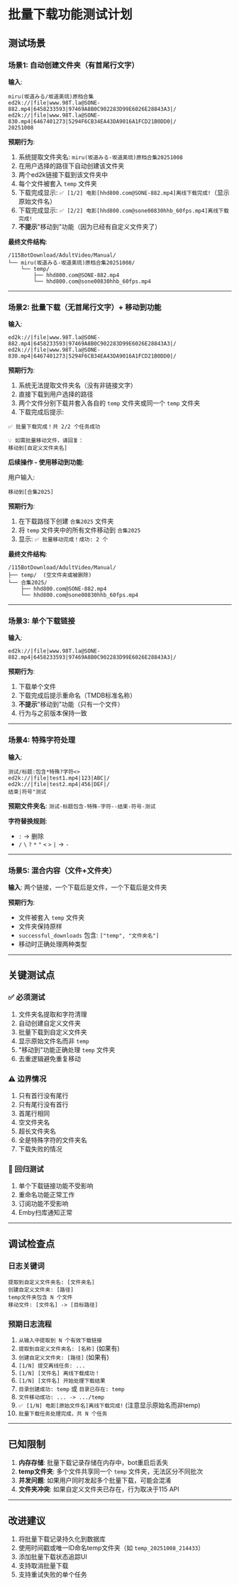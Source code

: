 # 批量下载功能测试计划

## 测试场景

### 场景1: 自动创建文件夹（有首尾行文字）

**输入**:
```
miru(坂道みる/坂道美琉)原档合集
ed2k://|file|www.98T.la@SONE-882.mp4|6458233593|97469A8B0C902283D99E6026E28843A3|/
ed2k://|file|www.98T.la@SONE-830.mp4|6467401273|5294F6CB34EA43DA9016A1FCD21B0DD0|/
20251008
```

**预期行为**:
1. 系统提取文件夹名: `miru(坂道みる-坂道美琉)原档合集20251008`
2. 在用户选择的路径下自动创建该文件夹
3. 两个ed2k链接下载到该文件夹中
4. 每个文件被套入 `temp` 文件夹
5. 下载完成显示: `✅ [1/2] 电影[hhd800.com@SONE-882.mp4]离线下载完成!`（显示原始文件名）
6. 下载完成显示: `✅ [2/2] 电影[hhd800.com@sone00830hhb_60fps.mp4]离线下载完成!`
7. **不提示**"移动到"功能（因为已经有自定义文件夹了）

**最终文件结构**:
```
/115BotDownload/AdultVideo/Manual/
└── miru(坂道みる-坂道美琉)原档合集20251008/
    └── temp/
        ├── hhd800.com@SONE-882.mp4
        └── hhd800.com@sone00830hhb_60fps.mp4
```

---

### 场景2: 批量下载（无首尾行文字）+ 移动到功能

**输入**:
```
ed2k://|file|www.98T.la@SONE-882.mp4|6458233593|97469A8B0C902283D99E6026E28843A3|/
ed2k://|file|www.98T.la@SONE-830.mp4|6467401273|5294F6CB34EA43DA9016A1FCD21B0DD0|/
```

**预期行为**:
1. 系统无法提取文件夹名（没有非链接文字）
2. 直接下载到用户选择的路径
3. 两个文件分别下载并套入各自的 `temp` 文件夹或同一个 `temp` 文件夹
4. 下载完成后提示:
```
✅ 批量下载完成！共 2/2 个任务成功

💡 如需批量移动文件，请回复：
移动到[自定义文件夹名]
```

**后续操作 - 使用移动到功能**:

用户输入:
```
移动到[合集2025]
```

**预期行为**:
1. 在下载路径下创建 `合集2025` 文件夹
2. 将 `temp` 文件夹中的所有文件移动到 `合集2025`
3. 显示: `✅ 批量移动完成！成功: 2 个`

**最终文件结构**:
```
/115BotDownload/AdultVideo/Manual/
├── temp/  (空文件夹或被删除)
└── 合集2025/
    ├── hhd800.com@SONE-882.mp4
    └── hhd800.com@sone00830hhb_60fps.mp4
```

---

### 场景3: 单个下载链接

**输入**:
```
ed2k://|file|www.98T.la@SONE-882.mp4|6458233593|97469A8B0C902283D99E6026E28843A3|/
```

**预期行为**:
1. 下载单个文件
2. 下载完成后提示重命名（TMDB标准名称）
3. **不提示**"移动到"功能（只有一个文件）
4. 行为与之前版本保持一致

---

### 场景4: 特殊字符处理

**输入**:
```
测试/标题:包含*特殊?字符<>
ed2k://|file|test1.mp4|123|ABC|/
ed2k://|file|test2.mp4|456|DEF|/
结束|符号"测试
```

**预期文件夹名**: `测试-标题包含-特殊-字符--结束-符号-测试`

**字符替换规则**:
- `:` → 删除
- `/` `\` `?` `*` `"` `<` `>` `|` → `-`

---

### 场景5: 混合内容（文件+文件夹）

**输入**: 两个链接，一个下载后是文件，一个下载后是文件夹

**预期行为**:
- 文件被套入 `temp` 文件夹
- 文件夹保持原样
- `successful_downloads` 包含: `["temp", "文件夹名"]`
- 移动时正确处理两种类型

---

## 关键测试点

### ✅ 必须测试
1. 文件夹名提取和字符清理
2. 自动创建自定义文件夹
3. 批量下载到自定义文件夹
4. 显示原始文件名而非 `temp`
5. "移动到"功能正确处理 `temp` 文件夹
6. 去重逻辑避免重复移动

### ⚠️ 边界情况
1. 只有首行没有尾行
2. 只有尾行没有首行
3. 首尾行相同
4. 空文件夹名
5. 超长文件夹名
6. 全是特殊字符的文件夹名
7. 下载失败的情况

### 🔄 回归测试
1. 单个下载链接功能不受影响
2. 重命名功能正常工作
3. 订阅功能不受影响
4. Emby扫库通知正常

---

## 调试检查点

### 日志关键词
```
提取到自定义文件夹名: [文件夹名]
创建自定义文件夹: [路径]
temp文件夹包含 N 个文件
移动文件: [文件名] -> [目标路径]
```

### 预期日志流程
1. `从输入中提取到 N 个有效下载链接`
2. `提取到自定义文件夹名: [名称]` (如果有)
3. `创建自定义文件夹: [路径]` (如果有)
4. `[1/N] 提交离线任务: ...`
5. `[1/N] [文件名] 离线下载成功！`
6. `[1/N] [文件名] 开始处理下载结果`
7. `目录创建成功: temp` 或 `目录已存在: temp`
8. `文件移动成功: ... -> .../temp`
9. `✅ [1/N] 电影[原始文件名]离线下载完成!` (注意显示原始名而非temp)
10. `批量下载任务处理完成，共 N 个任务`

---

## 已知限制

1. **内存存储**: 批量下载记录存储在内存中，bot重启后丢失
2. **temp文件夹**: 多个文件共享同一个 `temp` 文件夹，无法区分不同批次
3. **并发问题**: 如果用户同时发起多个批量下载，可能会混淆
4. **文件夹冲突**: 如果自定义文件夹已存在，行为取决于115 API

---

## 改进建议

1. 将批量下载记录持久化到数据库
2. 使用时间戳或唯一ID命名temp文件夹（如 `temp_20251008_214433`）
3. 添加批量下载状态追踪UI
4. 支持取消批量下载
5. 支持重试失败的单个任务
